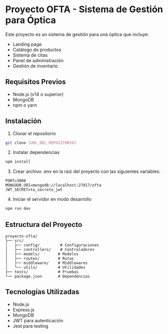 # Proyecto OFTA - Sistema de Gestión para Óptica

Este proyecto es un sistema de gestión para una óptica que incluye:
- Landing page
- Catálogo de productos
- Sistema de citas
- Panel de administración
- Gestión de inventario

## Requisitos Previos
- Node.js (v14 o superior)
- MongoDB
- npm o yarn

## Instalación

1. Clonar el repositorio
```bash
git clone [URL_DEL_REPOSITORIO]
```

2. Instalar dependencias
```bash
npm install
```

3. Crear archivo .env en la raíz del proyecto con las siguientes variables:
```
PORT=3000
MONGODB_URI=mongodb://localhost:27017/ofta
JWT_SECRET=tu_secreto_jwt
```

4. Iniciar el servidor en modo desarrollo
```bash
npm run dev
```

## Estructura del Proyecto
```
proyecto-ofta/
├── src/
│   ├── config/         # Configuraciones
│   ├── controllers/    # Controladores
│   ├── models/        # Modelos
│   ├── routes/        # Rutas
│   ├── middleware/    # Middlewares
│   └── utils/         # Utilidades
├── tests/             # Pruebas
└── package.json       # Dependencias
```

## Tecnologías Utilizadas
- Node.js
- Express.js
- MongoDB
- JWT para autenticación
- Jest para testing 